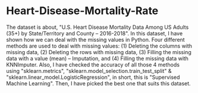 # Heart-Disease-Mortality-Rate
The dataset is about, "U.S. Heart Disease Mortality Data Among US Adults (35+) by State/Territory and County – 2016-2018".
In this dataset, I have shown how we can deal with the missing values in Python.
Four different methods are used to deal with missing values: 
(1) Deleting the columns with missing data,
(2) Deleting the rows with missing data,
(3) Filling the missing data with a value (mean) – Imputation, and
(4) Filling the missing data with KNNImputer.
Also, I have checked the accuracy of all those 4 methods using "sklearn.metrics", "sklearn.model_selection.train_test_split" & "sklearn.linear_model.LogisticRegression", in short, this is "Supervised Machine Learning". Then, I have picked the best one that suits this dataset.
